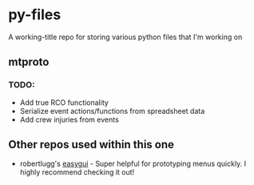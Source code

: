 # py-files

A working-title repo for storing various python files that I'm working on

## mtproto

### TODO:
* Add true RCO functionality
* Serialize event actions/functions from spreadsheet data
* Add crew injuries from events

## Other repos used within this one

* robertlugg's [easygui](https://github.com/robertlugg/easygui) - Super helpful for prototyping menus quickly. I highly recommend checking it out!